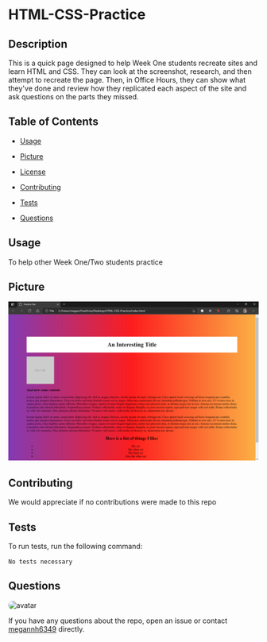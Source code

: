 # HTML-CSS-Practice

## Description

This is a quick page designed to help Week One students recreate sites and learn HTML and CSS. They can look at the screenshot, research, and then attempt to recreate the page. Then, in Office Hours, they can show what they've done and review how they replicated each aspect of the site and ask questions on the parts they missed.

## Table of Contents 

* [Usage](#usage)

* [Picture](#picture)

* [License](#license)

* [Contributing](#contributing)

* [Tests](#tests)

* [Questions](#questions)

## Usage

To help other Week One/Two students practice

## Picture
![A screenshot of the web page](Screenshot.PNG)
  
## Contributing

We would appreciate if no contributions were made to this repo

## Tests

To run tests, run the following command:

```
No tests necessary
```

## Questions

<img src="https://avatars.githubusercontent.com/u/60954393?v=4" alt="avatar" style="border-radius: 15px" width="25" />

If you have any questions about the repo, open an issue or contact [megannh6349](https://api.github.com/users/Megannh6349) directly.

